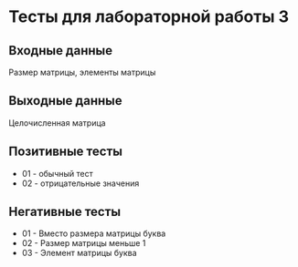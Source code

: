 # Тесты для лабораторной работы 3

## Входные данные
Размер матрицы, элементы матрицы

## Выходные данные
Целочисленная матрица

## Позитивные тесты
- 01 - обычный тест
- 02 - отрицательные значения

## Негативные тесты
- 01 - Вместо размера матрицы буква
- 02 - Размер матрицы меньше 1
- 03 - Элемент матрицы буква

